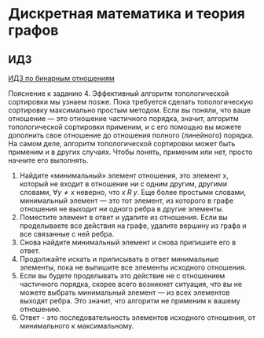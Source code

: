 #  Дискретная математика и теория графов

## ИДЗ

[ИДЗ по бинарным отношениям](idz-bin-relations.pdf)

Пояснение к заданию 4. Эффективный алгоритм топологической сортировки мы узнаем позже. Пока требуется
сделать топологическую сортировку максимально простым методом. Если вы поняли, что ваше отношение — это
отношение частичного порядка, значит, алгоритм топологической сортировки применим, и с его помощью
вы можете дополнить свое отношение до отношения полного (линейного) порядка. На самом деле, алгоритм
топологической сортировки может быть применим и в других случаях. Чтобы понять, применим или нет,
просто начните его выполнять.

1. Найдите «минимальный» элемент отношения, это элемент x, который не входит в отношение ни с одним другим,
другими словами, $\forall y\ne x$ неверно, что $x\;R\;y$. Еще более простыми словами, минимальный
элемент — это тот элемент, из которого в графе отношения не выходит ни одного ребра в другие элементы.
1. Поместите элемент в ответ и удалите из отношения. Если вы проделываете все действия на графе,
удалите вершину из графа и все связанные с ней ребра.
1. Снова найдите минимальный элемент и снова припишите его в ответ.
1. Продолжайте искать и приписывать в ответ минимальные элементы, пока не выпишите все элементы
исходного отношения.
1. Если вы будете проделывать это действие не с отношением частичного порядка, скорее всего возникнет
ситуация, что вы не можете выбрать минимальный элемент — из всех элементов выходят ребра. Это
значит, что алгоритм не применим к вашему отношению.
1. Ответ - это последовательность элементов исходного отношения, от минимального к максимальному.
